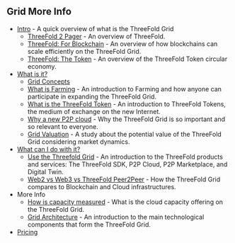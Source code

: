 ## Grid More Info 

- [Intro](grid_intro) - A quick overview of what is the ThreeFold Grid
  - [ThreeFold 2 Pager](https://library.threefold.me/threefold_2pager.pdf) - An overview of ThreeFold.
  - [ThreeFold: For Blockchain](https://library.threefold.me/tfgrid_2pager_blockchain.pdf) - An overview of how blockchains can scale efficiently on the ThreeFold Grid.
  - [ThreeFold: The Token](https://library.threefold.me/tfgrid_2pager_token.pdf) - An overview of the ThreeFold Token circular economy. 
- [What is it?](grid_concepts)
  - [Grid Concepts](grid_concepts)
  - [What is Farming](farming_intro) - An introduction to Farming and how anyone can participate in expanding the ThreeFold Grid.
  - [What is the ThreeFold Token](token_what) - An introduction to ThreeFold Tokens, the medium of exchange on the new Internet.
  - [Why a new P2P cloud](grid_why) - Why the ThreeFold Grid is so important and so relevant to everyone.
  - [Grid Valuation](grid_valuation) - A study about the potential value of the ThreeFold Grid considering market dynamics.
- [What can I do with it?](grid_use)
  - [Use the Threefold Grid](grid_use) - An introduction to the ThreeFold products and services: The ThreeFold SDK, P2P Cloud, P2P Marketplace, and Digital Twin.
  - [Web2 vs Web3 vs ThreeFold Peer2Peer](cloud:cloud_compare) - How the ThreeFold Grid compares to Blockchain and Cloud infrastructures.
- More Info
  - [How is capacity measured](cloudunits) - What is the cloud capacity offering on the ThreeFold Grid.
  - [Grid Architecture](grid_architecture) - An introduction to the main technological components that form the ThreeFold Grid.
- [Pricing](pricing)
